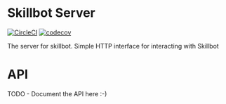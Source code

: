 # Skillbot Server
[![CircleCI](https://circleci.com/gh/skillbotio/server.svg?style=svg)](https://circleci.com/gh/skillbotio/server)
[![codecov](https://codecov.io/gh/skillbotio/server/branch/master/graph/badge.svg?token=yKdcVbgwB1)](https://codecov.io/gh/skillbotio/server)

The server for skillbot. Simple HTTP interface for interacting with Skillbot

# API
TODO - Document the API here :-)